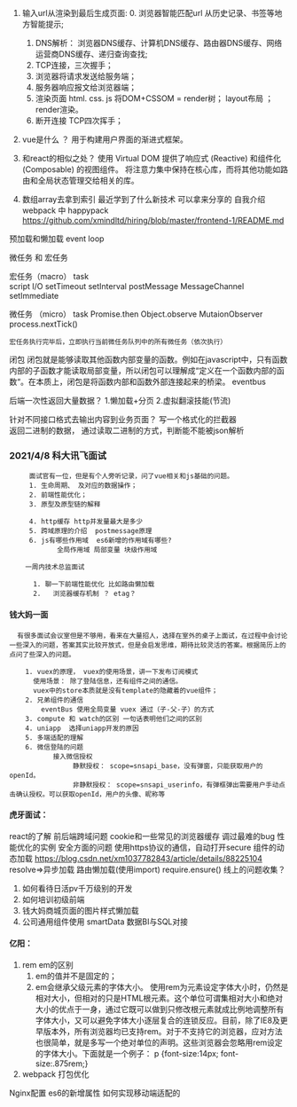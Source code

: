   1. 输入url从渲染到最后生成页面:
      0. 浏览器智能匹配url 从历史记录、书签等地方智能提示;
      1. DNS解析： 浏览器DNS缓存、计算机DNS缓存、路由器DNS缓存、网络运营商DNS缓存、递归查询查找;
      2. TCP连接，三次握手；
      3. 浏览器将请求发送给服务端；
      4. 服务器响应报文给浏览器端；
      5. 渲染页面 
          html. css. js  将DOM+CSSOM = render树； layout布局 ；render渲染。
      6. 断开连接 TCP四次挥手；

  2. vue是什么 ？
    用于构建用户界面的渐进式框架。
  3. 和react的相似之处？
    使用 Virtual DOM
    提供了响应式 (Reactive) 和组件化 (Composable) 的视图组件。
    将注意力集中保持在核心库，而将其他功能如路由和全局状态管理交给相关的库。
  4. 数组array去拿到索引
  最近学到了什么新技术 可以拿来分享的
  自我介绍 
  webpack  中 happypack
https://github.com/xmindltd/hiring/blob/master/frontend-1/README.md


预加载和懒加载 
event loop
   <!-- event loop 是一种程序结构，用于等待和发送消息和事件。 -->
微任务 和 宏任务


   宏任务（macro） task  
   script I/O
   setTimeout setInterval  postMessage  MessageChannel setImmediate 

   微任务 （micro） task
    Promise.then Object.observe MutaionObserver process.nextTick()

    宏任务执行完毕后，立即执行当前微任务队列中的所有微任务（依次执行）
    
闭包 
    闭包就是能够读取其他函数内部变量的函数。例如在javascript中，只有函数内部的子函数才能读取局部变量，所以闭包可以理解成“定义在一个函数内部的函数“。在本质上，闭包是将函数内部和函数外部连接起来的桥梁。
eventbus

后端一次性返回大量数据？
1.懒加载+分页 
2.虚拟翻滚技能(节流)

针对不同接口格式去输出内容到业务页面？
     写一个格式化的拦截器   
返回二进制的数据， 通过读取二进制的方式，判断能不能被json解析       

### 2021/4/8 科大讯飞面试
         面试官有一位，但是有个人旁听记录，问了vue相关和js基础的问题。
         1. 生命周期、 及对应的数据操作；
         2. 前端性能优化；
         3. 原型及原型链的解释
             
         4. http缓存 http并发量最大是多少
         5. 跨域原理的介绍  postmessage原理 
         6. js有哪些作用域  es6新增的作用域有哪些?
                全局作用域 局部变量 块级作用域 

        一周内技术总监面试

          1. 聊一下前端性能优化 比如路由懒加载
          2.   浏览器缓存机制 ？ etag？
#### 钱大妈一面
      有很多面试会议室但是不够用，看来在大量招人，选择在室外的桌子上面试，在过程中会讨论一些深入的问题，答案其实比较开放式，但是会启发思维，期待比较灵活的答案。根据简历上的点问了些深入的问题。

        1. vuex的原理， vuex的使用场景，讲一下发布订阅模式 
          使用场景： 除了登陆信息，还有组件之间的通信。 
          vuex中的store本质就是没有template的隐藏着的vue组件；
        2. 兄弟组件的通信
            eventBus 使用全局变量 vuex 通过（子-父-子）的方式
        3. compute 和 watch的区别 一句话表明他们之间的区别
        4. uniapp  选择uniapp开发的原因
        5. 多端适配的理解 
        6. 微信登陆的问题 
               接入微信授权 
                    静默授权： scope=snsapi_base，没有弹窗，只能获取用户的openId。
                    非静默授权： scope=snsapi_userinfo，有弹框弹出需要用户手动点击确认授权。可以获取openId，用户的头像、昵称等
  


#### 虎牙面试： 
react的了解
前后端跨域问题 
cookie和一些常见的浏览器缓存
调过最难的bug
性能优化的实例
安全方面的问题
  使用https协议的通信，自动打开secure
组件的动态加载
    https://blog.csdn.net/xm1037782843/article/details/88225104 
    resolve=>异步加载 
    路由懒加载(使用import)
    require.ensure() 
线上的问题收集？


1. 如何看待日活pv千万级别的开发
2. 如何培训初级前端
3. 钱大妈商城页面的图片样式懒加载
4. 公司通用组件使用  smartData 数据BI与SQL对接


#### 亿阳：
  1. rem  em的区别
      1. em的值并不是固定的；
      2. em会继承父级元素的字体大小。
      使用rem为元素设定字体大小时，仍然是相对大小，但相对的只是HTML根元素。这个单位可谓集相对大小和绝对大小的优点于一身，通过它既可以做到只修改根元素就成比例地调整所有字体大小，又可以避免字体大小逐层复合的连锁反应。目前，除了IE8及更早版本外，所有浏览器均已支持rem。对于不支持它的浏览器，应对方法也很简单，就是多写一个绝对单位的声明。这些浏览器会忽略用rem设定的字体大小。下面就是一个例子：
      p {font-size:14px; font-size:.875rem;}
  2. webpack 打包优化

  Nginx配置
  es6的新增属性
  如何实现移动端适配的
  